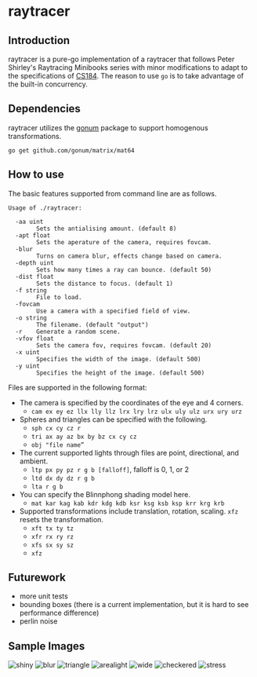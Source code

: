 # raytracer
## Introduction
raytracer is a pure-go implementation of a raytracer that follows Peter Shirley's Raytracing Minibooks series with minor modifications to adapt to the specifications of [CS184](http://inst.eecs.berkeley.edu/~cs184/fa16/assignments/as2/assignment-02.pdf). The reason to use `go` is to take advantage of the built-in concurrency.

## Dependencies
raytracer utilizes the [gonum](github.com/gonum/matrix/) package to support homogenous transformations.

`go get github.com/gonum/matrix/mat64`

## How to use
The basic features supported from command line are as follows.

```Shell
Usage of ./raytracer:

  -aa uint
    	Sets the antialising amount. (default 8)
  -apt float
    	Sets the aperature of the camera, requires fovcam.
  -blur
    	Turns on camera blur, effects change based on camera.
  -depth uint
    	Sets how many times a ray can bounce. (default 50)
  -dist float
    	Sets the distance to focus. (default 1)
  -f string
    	File to load.
  -fovcam
    	Use a camera with a specified field of view.
  -o string
    	The filename. (default "output")
  -r	Generate a random scene.
  -vfov float
    	Sets the camera fov, requires fovcam. (default 20)
  -x uint
    	Specifies the width of the image. (default 500)
  -y uint
    	Specifies the height of the image. (default 500)
```

Files are supported in the following format:
* The camera is specified by the coordinates of the eye and 4 corners.
  * `cam ex ey ez llx lly llz lrx lry lrz ulx uly ulz urx ury urz`
* Spheres and triangles can be specified with the following.
  * `sph cx cy cz r`
  * `tri ax ay az bx by bz cx cy cz`
  * `obj "file name”`
* The current supported lights through files are point, directional, and ambient.
  * `ltp px py pz r g b [falloff]`, falloff is 0, 1, or 2
  * `ltd dx dy dz r g b`
  * `lta r g b`
* You can specify the Blinnphong shading model here.
  * `mat kar kag kab kdr kdg kdb ksr ksg ksb ksp krr krg krb`
* Supported transformations include translation, rotation, scaling. `xfz` resets the transformation.
  * `xft tx ty tz`
  * `xfr rx ry rz`
  * `xfs sx sy sz`
  * `xfz`

## Futurework
* more unit tests
* bounding boxes (there is a current implementation, but it is hard to see performance difference)
* perlin noise

## Sample Images
![shiny]
![blur]
![triangle]
![arealight]
![wide]
![checkered]
![stress]

[shiny]: sample/shiny.png
[blur]: sample/blur.png
[triangle]: sample/triangle.png
[arealight]: sample/area_light.png
[wide]: sample/wide_view.png
[checkered]: sample/checkered.png
[stress]: sample/stress.png

